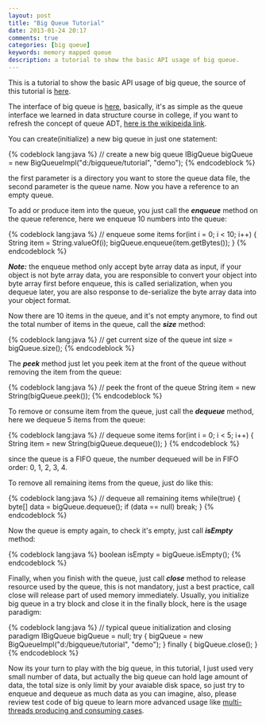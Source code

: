 ```yaml
---
layout: post
title: "Big Queue Tutorial"
date: 2013-01-24 20:17
comments: true
categories: [big queue]
keywords: memory mapped queue
description: a tutorial to show the basic API usage of big queue.
---
```


This is a tutorial to show the basic API usage of big queue, the source of this tutorial is [here](https://github.com/bulldog2011/bigqueue/blob/master/src/test/java/com/leansoft/bigqueue/tutorial/BigQueueTutorial.java).

The interface of big queue is [here](https://github.com/bulldog2011/bigqueue/blob/master/src/main/java/com/leansoft/bigqueue/IBigQueue.java), basically, it's as simple as the queue interface we learned in data structure course in college, if you want to refresh the concept of queue ADT, [here is the wikipeida link](http://en.wikipedia.org/wiki/Queue_%28abstract_data_type%29).


You can create(initialize) a new big queue in just one statement:

{% codeblock lang:java %}
// create a new big queue
IBigQueue bigQueue = new BigQueueImpl("d:/bigqueue/tutorial", "demo");
{% endcodeblock %}

the first parameter is a directory you want to store the queue data file, the second parameter is the queue name. Now you have a reference to an empty queue.

<!--more-->


To add or produce item into the queue, you just call the ***enqueue*** method on the queue reference, here we enqueue 10 numbers into the queue:

{% codeblock lang:java %}
// enqueue some items
for(int i = 0; i < 10; i++) {
	String item = String.valueOf(i);
	bigQueue.enqueue(item.getBytes());
}
{% endcodeblock %}

***Note:*** the enqueue method only accept byte array data as input, if your object is not byte array data, you are responsible to convert your object into byte array first before enqueue, this is called serialization, when you dequeue later, you are also response to de-serialize the byte array data into your object format.


Now there are 10 items in the queue, and it's not empty anymore, to find out the total number of items in the queue, call the ***size*** method:

{% codeblock lang:java %}
// get current size of the queue
int size = bigQueue.size();
{% endcodeblock %}

The ***peek*** method just let you peek item at the front of the queue without removing the item from the queue:

{% codeblock lang:java %}
// peek the front of the queue
String item = new String(bigQueue.peek());
{% endcodeblock %}

To remove or consume item from the queue, just call the ***dequeue*** method, here we dequeue 5 items from the queue:

{% codeblock lang:java %}
// dequeue some items 
for(int i = 0; i < 5; i++) {
	String item = new String(bigQueue.dequeue());
}
{% endcodeblock %}

since the queue is a FIFO queue, the number dequeued will be in FIFO order: 0, 1, 2, 3, 4.

To remove all remaining items from the queue, just do like this:

{% codeblock lang:java %}
// dequeue all remaining items
while(true) {
	byte[] data = bigQueue.dequeue();
	if (data == null) break;
}
{% endcodeblock %}

Now the queue is empty again, to check it's empty, just call ***isEmpty*** method:

{% codeblock lang:java %}
boolean isEmpty = bigQueue.isEmpty();
{% endcodeblock %}

Finally, when you finish with the queue, just call ***close*** method to release resource used by the queue, this is not mandatory, just a best practice, call close will release part of used memory immediately. Usually, you initialize big queue in a try block and close it in the finally block, here is the usage paradigm:

{% codeblock lang:java %}
// typical queue initialization and closing paradigm
IBigQueue bigQueue = null;
try {
    bigQueue = new BigQueueImpl("d:/bigqueue/tutorial", "demo");
} finally {
    bigQueue.close();
}
{% endcodeblock %}

Now its your turn to play with the big queue, in this tutorial, I just used very small number of data, but actually the big queue can hold lage amount of data, the total size is only limit by your avaiable disk space, so just try to enqueue and dequeue as much data as you can imagine, also, please review test code of big queue to learn more advanced usage like [multi-threads producing and consuming cases](https://github.com/bulldog2011/bigqueue/tree/master/src/test/java/com/leansoft/bigqueue/load).

